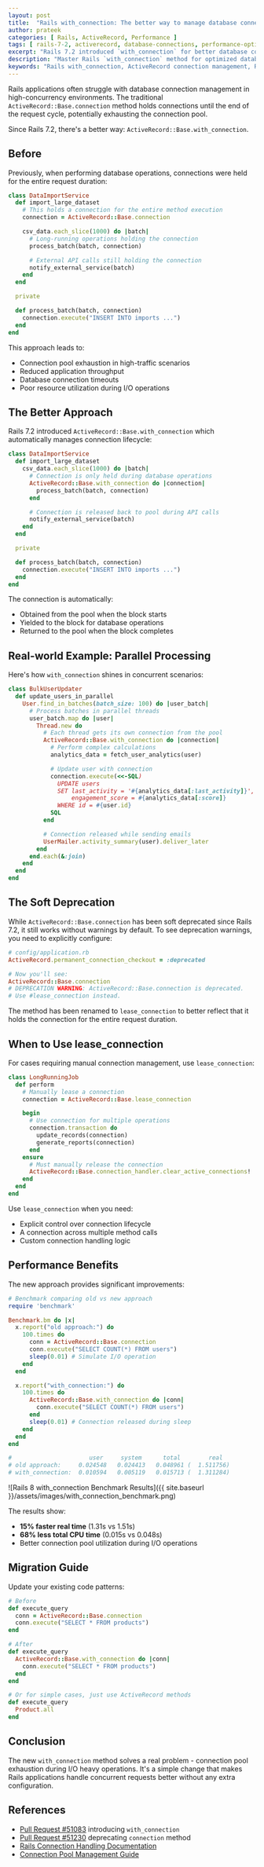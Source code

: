 ```yaml
---
layout: post
title:  "Rails with_connection: The better way to manage database connections"
author: prateek
categories: [ Rails, ActiveRecord, Performance ]
tags: [ rails-7-2, activerecord, database-connections, performance-optimization, connection-pooling ]
excerpt: "Rails 7.2 introduced `with_connection` for better database connection management. Learn why you should use it instead of the traditional `connection` method."
description: "Master Rails `with_connection` method for optimized database connection handling in high-concurrency applications, improving performance and resource utilization."
keywords: "Rails with_connection, ActiveRecord connection management, Rails database connections, lease_connection Rails, connection pooling Rails"
---
```


Rails applications often struggle with database connection management in high-concurrency environments. The traditional `ActiveRecord::Base.connection` method holds connections until the end of the request cycle, potentially exhausting the connection pool.

Since Rails 7.2, there's a better way: `ActiveRecord::Base.with_connection`.

## Before

Previously, when performing database operations, connections were held for the entire request duration:

```ruby
class DataImportService
  def import_large_dataset
    # This holds a connection for the entire method execution
    connection = ActiveRecord::Base.connection

    csv_data.each_slice(1000) do |batch|
      # Long-running operations holding the connection
      process_batch(batch, connection)

      # External API calls still holding the connection
      notify_external_service(batch)
    end
  end

  private

  def process_batch(batch, connection)
    connection.execute("INSERT INTO imports ...")
  end
end
```

This approach leads to:
- Connection pool exhaustion in high-traffic scenarios
- Reduced application throughput
- Database connection timeouts
- Poor resource utilization during I/O operations

## The Better Approach

Rails 7.2 introduced `ActiveRecord::Base.with_connection` which automatically manages connection lifecycle:

```ruby
class DataImportService
  def import_large_dataset
    csv_data.each_slice(1000) do |batch|
      # Connection is only held during database operations
      ActiveRecord::Base.with_connection do |connection|
        process_batch(batch, connection)
      end

      # Connection is released back to pool during API calls
      notify_external_service(batch)
    end
  end

  private

  def process_batch(batch, connection)
    connection.execute("INSERT INTO imports ...")
  end
end
```

The connection is automatically:
- Obtained from the pool when the block starts
- Yielded to the block for database operations
- Returned to the pool when the block completes

## Real-world Example: Parallel Processing

Here's how `with_connection` shines in concurrent scenarios:

```ruby
class BulkUserUpdater
  def update_users_in_parallel
    User.find_in_batches(batch_size: 100) do |user_batch|
      # Process batches in parallel threads
      user_batch.map do |user|
        Thread.new do
          # Each thread gets its own connection from the pool
          ActiveRecord::Base.with_connection do |connection|
            # Perform complex calculations
            analytics_data = fetch_user_analytics(user)

            # Update user with connection
            connection.execute(<<-SQL)
              UPDATE users
              SET last_activity = '#{analytics_data[:last_activity]}',
                  engagement_score = #{analytics_data[:score]}
              WHERE id = #{user.id}
            SQL
          end

          # Connection released while sending emails
          UserMailer.activity_summary(user).deliver_later
        end
      end.each(&:join)
    end
  end
end
```

## The Soft Deprecation

While `ActiveRecord::Base.connection` has been soft deprecated since Rails 7.2, it still works without warnings by default. To see deprecation warnings, you need to explicitly configure:

```ruby
# config/application.rb
ActiveRecord.permanent_connection_checkout = :deprecated

# Now you'll see:
ActiveRecord::Base.connection
# DEPRECATION WARNING: ActiveRecord::Base.connection is deprecated.
# Use #lease_connection instead.
```

The method has been renamed to `lease_connection` to better reflect that it holds the connection for the entire request duration.

## When to Use lease_connection

For cases requiring manual connection management, use `lease_connection`:

```ruby
class LongRunningJob
  def perform
    # Manually lease a connection
    connection = ActiveRecord::Base.lease_connection

    begin
      # Use connection for multiple operations
      connection.transaction do
        update_records(connection)
        generate_reports(connection)
      end
    ensure
      # Must manually release the connection
      ActiveRecord::Base.connection_handler.clear_active_connections!
    end
  end
end
```

Use `lease_connection` when you need:
- Explicit control over connection lifecycle
- A connection across multiple method calls
- Custom connection handling logic

## Performance Benefits

The new approach provides significant improvements:

```ruby
# Benchmark comparing old vs new approach
require 'benchmark'

Benchmark.bm do |x|
  x.report("old approach:") do
    100.times do
      conn = ActiveRecord::Base.connection
      conn.execute("SELECT COUNT(*) FROM users")
      sleep(0.01) # Simulate I/O operation
    end
  end

  x.report("with_connection:") do
    100.times do
      ActiveRecord::Base.with_connection do |conn|
        conn.execute("SELECT COUNT(*) FROM users")
      end
      sleep(0.01) # Connection released during sleep
    end
  end
end

#                      user     system      total        real
# old approach:     0.024548   0.024413   0.048961 (  1.511756)
# with_connection:  0.010594   0.005119   0.015713 (  1.311284)
```

![Rails 8 with_connection Benchmark Results]({{ site.baseurl }}/assets/images/with_connection_benchmark.png)

The results show:
- **15% faster real time** (1.31s vs 1.51s)
- **68% less total CPU time** (0.015s vs 0.048s)
- Better connection pool utilization during I/O operations

## Migration Guide

Update your existing code patterns:

```ruby
# Before
def execute_query
  conn = ActiveRecord::Base.connection
  conn.execute("SELECT * FROM products")
end

# After
def execute_query
  ActiveRecord::Base.with_connection do |conn|
    conn.execute("SELECT * FROM products")
  end
end

# Or for simple cases, just use ActiveRecord methods
def execute_query
  Product.all
end
```

## Conclusion

The new `with_connection` method solves a real problem - connection pool exhaustion during I/O heavy operations. It's a simple change that makes Rails applications handle concurrent requests better without any extra configuration.

## References

- [Pull Request #51083](https://github.com/rails/rails/pull/51083) introducing `with_connection`
- [Pull Request #51230](https://github.com/rails/rails/pull/51230) deprecating `connection` method
- [Rails Connection Handling Documentation](https://api.rubyonrails.org/classes/ActiveRecord/ConnectionHandling.html)
- [Connection Pool Management Guide](https://guides.rubyonrails.org/configuring.html#database-pooling)